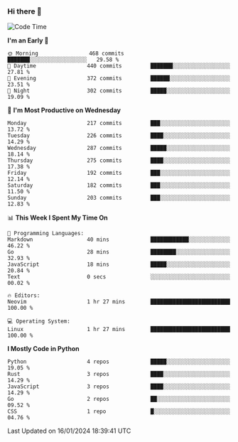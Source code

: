 ### Hi there 👋
<!--START_SECTION:waka-->
![Code Time](http://img.shields.io/badge/Code%20Time-216%20hrs%2022%20mins-blue)

**I'm an Early 🐤** 

```text
🌞 Morning                468 commits         ███████░░░░░░░░░░░░░░░░░░   29.58 % 
🌆 Daytime                440 commits         ███████░░░░░░░░░░░░░░░░░░   27.81 % 
🌃 Evening                372 commits         ██████░░░░░░░░░░░░░░░░░░░   23.51 % 
🌙 Night                  302 commits         █████░░░░░░░░░░░░░░░░░░░░   19.09 % 
```
📅 **I'm Most Productive on Wednesday** 

```text
Monday                   217 commits         ███░░░░░░░░░░░░░░░░░░░░░░   13.72 % 
Tuesday                  226 commits         ████░░░░░░░░░░░░░░░░░░░░░   14.29 % 
Wednesday                287 commits         █████░░░░░░░░░░░░░░░░░░░░   18.14 % 
Thursday                 275 commits         ████░░░░░░░░░░░░░░░░░░░░░   17.38 % 
Friday                   192 commits         ███░░░░░░░░░░░░░░░░░░░░░░   12.14 % 
Saturday                 182 commits         ███░░░░░░░░░░░░░░░░░░░░░░   11.50 % 
Sunday                   203 commits         ███░░░░░░░░░░░░░░░░░░░░░░   12.83 % 
```


📊 **This Week I Spent My Time On** 

```text
💬 Programming Languages: 
Markdown                 40 mins             ████████████░░░░░░░░░░░░░   46.22 % 
Go                       28 mins             ████████░░░░░░░░░░░░░░░░░   32.93 % 
JavaScript               18 mins             █████░░░░░░░░░░░░░░░░░░░░   20.84 % 
Text                     0 secs              ░░░░░░░░░░░░░░░░░░░░░░░░░   00.02 % 

🔥 Editors: 
Neovim                   1 hr 27 mins        █████████████████████████   100.00 % 

💻 Operating System: 
Linux                    1 hr 27 mins        █████████████████████████   100.00 % 
```

**I Mostly Code in Python** 

```text
Python                   4 repos             █████░░░░░░░░░░░░░░░░░░░░   19.05 % 
Rust                     3 repos             ████░░░░░░░░░░░░░░░░░░░░░   14.29 % 
JavaScript               3 repos             ████░░░░░░░░░░░░░░░░░░░░░   14.29 % 
Go                       2 repos             ██░░░░░░░░░░░░░░░░░░░░░░░   09.52 % 
CSS                      1 repo              █░░░░░░░░░░░░░░░░░░░░░░░░   04.76 % 
```




 Last Updated on 16/01/2024 18:39:41 UTC
<!--END_SECTION:waka-->

<!--
**YoganshSharma/YoganshSharma** is a ✨ _special_ ✨ repository because its `README.md` (this file) appears on your GitHub profile.

Here are some ideas to get you started:

- 🔭 I’m currently working on ...
- 🌱 I’m currently learning ...
- 👯 I’m looking to collaborate on ...
- 🤔 I’m looking for help with ...
- 💬 Ask me about ...
- 📫 How to reach me: ...
- 😄 Pronouns: ...
- ⚡ Fun fact: ...
-->
